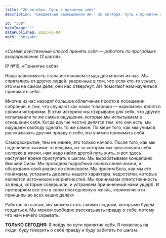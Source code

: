 ```yaml
---
title: "26 октября. Путь к принятию себя"
description: "Ежедневные размышления АН - 26 октября. Путь к принятию себя"

id: "300"
heroImage: ""
datePublished: 2023-05-04
moth: "oktyabr"
---
```


_«Самый действенный способ принять себя — работать по программе выздоровления
12 шагов»._

IP №19, «Принятие себя»

Наша зависимость стала источником стыда для многих из нас. Мы спрятались от
других людей, уверенные в том, что если кто-то узнает, кто мы на самом деле,
они нас отвергнут. АН помогают нам научиться принимать себя.

Многие из нас находят большое облегчение просто в посещении собраний, в том,
что слушают как наши товарищи — наркоманы делятся своими историями. В этих
историях мы открываем для себя, что другие испытывали те же самые ощущения,
которые мы испытываем в отношении себя. Когда другие честно делятся тем, кто
они есть, мы ощущаем свободу сделать то же самое. По мере того, как мы учимся
рассказывать другим правду о себе, мы учимся принимать себя.

Самораскрытие, тем не менее, это только начало. После того, как мы поделились
какими-то вещами, из-за которых мы чувствовали себя неловко в жизни, нам надо
найти другой путь жить, и вот здесь наступает время приступать к шагам. Мы
вырабатываем концепцию Высшей Силы. Мы проводим подробный анализ своей жизни,
и обсуждаем свой анализ со спонсором. Мы просим Бога, как мы его понимаем,
устранить дефекты нашего характера, недостатки, которые являются источником
неприятностей. Мы принимаем ответственность за вещи, которые совершили, и
устраняем причиненный нами ущерб. И претворяем все это в свою повседневную
жизнь, «применяя эти принципы во всех наших делах»

Работая по шагам, мы можем стать такими людьми, которыми будем гордиться. Мы
можем свободно рассказывать правду о себе, потому что нам нечего скрывать.

**ТОЛЬКО СЕГОДНЯ:** Я пойду по пути принятия себя. Я появлюсь на люди, буду
говорить о себе правду и буду работать по шагам.
